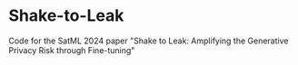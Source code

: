 # Shake-to-Leak
Code for the SatML 2024 paper "Shake to Leak: Amplifying the Generative Privacy Risk through Fine-tuning"
